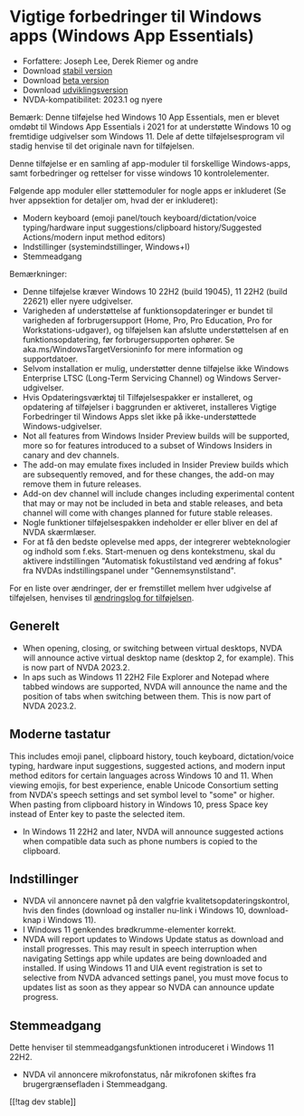 # Vigtige forbedringer til Windows apps (Windows App Essentials) #

* Forfattere: Joseph Lee, Derek Riemer og andre
* Download [stabil version][1]
* Download [beta version][2]
* Download [udviklingsversion][3]
* NVDA-kompatibilitet: 2023.1 og nyere

Bemærk: Denne tilføjelse hed Windows 10 App Essentials, men er blevet omdøbt
til Windows App Essentials i 2021 for at understøtte Windows 10 og
fremtidige udgivelser som Windows 11. Dele af dette tilføjelsesprogram vil
stadig henvise til det originale navn for tilføjelsen.

Denne tilføjelse er en samling af app-moduler til forskellige Windows-apps,
samt forbedringer og rettelser for visse windows 10 kontrolelementer.

Følgende app moduler eller støttemoduler for nogle apps er inkluderet (Se
hver appsektion for detaljer om, hvad der er inkluderet):

* Modern keyboard (emoji panel/touch keyboard/dictation/voice
  typing/hardware input suggestions/clipboard history/Suggested
  Actions/modern input method editors)
* Indstillinger (systemindstillinger, Windows+I)
* Stemmeadgang

Bemærkninger:

* Denne tilføjelse kræver Windows 10 22H2 (build 19045), 11 22H2 (build
  22621) eller nyere udgivelser.
* Varigheden af understøttelse af funktionsopdateringer er bundet til
  varigheden af forbrugersupport (Home, Pro, Pro Education, Pro for
  Workstations-udgaver), og tilføjelsen kan afslutte understøttelsen af en
  funktionsopdatering, før forbrugersupporten ophører. Se
  aka.ms/WindowsTargetVersioninfo for mere information og supportdatoer.
* Selvom installation er mulig, understøtter denne tilføjelse ikke Windows
  Enterprise LTSC (Long-Term Servicing Channel) og Windows
  Server-udgivelser.
* Hvis Opdateringsværktøj til Tilføjelsespakker er installeret, og
  opdatering af tilføjelser i baggrunden er aktiveret, installeres Vigtige
  Forbedringer til Windows Apps slet ikke på ikke-understøttede
  Windows-udgivelser.
* Not all features from Windows Insider Preview builds will be supported,
  more so for features introduced to a subset of Windows Insiders in canary
  and dev channels.
* The add-on may emulate fixes included in Insider Preview builds which are
  subsequently removed, and for these changes, the add-on may remove them in
  future releases.
* Add-on dev channel will include changes including experimental content
  that may or may not be included in beta and stable releases, and beta
  channel will come with changes planned for future stable releases.
* Nogle funktioner tilføjelsespakken indeholder er eller bliver en del af
  NVDA skærmlæser.
* For at få den bedste oplevelse med apps, der integrerer webteknologier og
  indhold som f.eks. Start-menuen og dens kontekstmenu, skal du aktivere
  indstillingen "Automatisk fokustilstand ved ændring af fokus" fra NVDAs
  indstillingspanel under "Gennemsynstilstand".

For en liste over ændringer, der er fremstillet mellem hver udgivelse af
tilføjelsen, henvises til [ændringslog for tilføjelsen][4].

## Generelt

* When opening, closing, or switching between virtual desktops, NVDA will
  announce active virtual desktop name (desktop 2, for example). This is now
  part of NVDA 2023.2.
* In aps such as Windows 11 22H2 File Explorer and Notepad where tabbed
  windows are supported, NVDA will announce the name and the position of
  tabs when switching between them. This is now part of NVDA 2023.2.

## Moderne tastatur

This includes emoji panel, clipboard history, touch keyboard,
dictation/voice typing, hardware input suggestions, suggested actions, and
modern input method editors for certain languages across Windows 10 and
11. When viewing emojis, for best experience, enable Unicode Consortium
setting from NVDA's speech settings and set symbol level to "some" or
higher. When pasting from clipboard history in Windows 10, press Space key
instead of Enter key to paste the selected item.

* In Windows 11 22H2 and later, NVDA will announce suggested actions when
  compatible data such as phone numbers is copied to the clipboard.

## Indstillinger

* NVDA vil annoncere navnet på den valgfrie kvalitetsopdateringskontrol,
  hvis den findes (download og installer nu-link i Windows 10, download-knap
  i Windows 11).
* I Windows 11 genkendes brødkrumme-elementer korrekt.
* NVDA will report updates to Windows Update status as download and install
  progresses. This may result in speech interruption when navigating
  Settings app while updates are being downloaded and installed. If using
  Windows 11 and UIA event registration is set to selective from NVDA
  advanced settings panel, you must move focus to updates list as soon as
  they appear so NVDA can announce update progress.

## Stemmeadgang

Dette henviser til stemmeadgangsfunktionen introduceret i Windows 11 22H2.

* NVDA vil annoncere mikrofonstatus, når mikrofonen skiftes fra
  brugergrænsefladen i Stemmeadgang.

[[!tag dev stable]]

[1]: https://www.nvaccess.org/addonStore/legacy?file=wintenApps

[2]: https://www.nvaccess.org/addonStore/legacy?file=wintenApps-beta

[3]: https://www.nvaccess.org/addonStore/legacy?file=wintenApps-dev

[4]: https://github.com/josephsl/wintenapps/wiki/w10changelog
